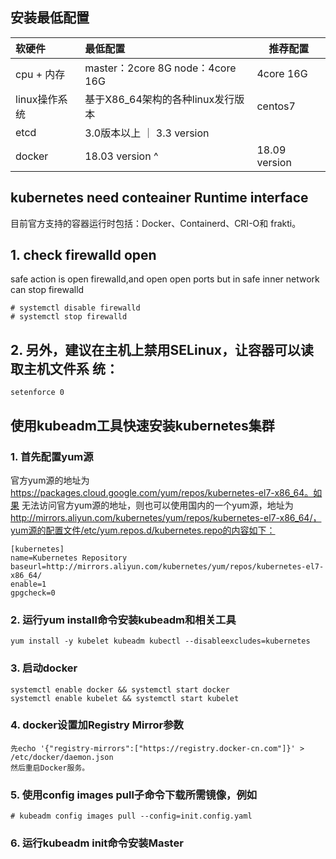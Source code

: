 ## 安装最低配置
| 软硬件      | 最低配置 |推荐配置|
| :--- | :----------- | --- |
| cpu + 内存| master：2core 8G node：4core 16G| 4core 16G|
| linux操作系统  | 基于X86_64架构的各种linux发行版本 |centos7|
| etcd| 3.0版本以上 ｜ 3.3 version
|docker  | 18.03 version ^ | 18.09 version
## kubernetes need conteainer Runtime interface
目前官方支持的容器运行时包括：Docker、Containerd、CRI-O和 frakti。

## 1. check firewalld open
safe action is open firewalld,and open open ports 
but in safe inner network can stop firewalld
```
# systemctl disable firewalld
# systemctl stop firewalld
```
## 2. 另外，建议在主机上禁用SELinux，让容器可以读取主机文件系 统：
```
setenforce 0
```
## 使用kubeadm工具快速安装kubernetes集群

### 1. 首先配置yum源
官方yum源的地址为 https://packages.cloud.google.com/yum/repos/kubernetes-el7-x86_64。如果 无法访问官方yum源的地址，则也可以使用国内的一个yum源，地址为 http://mirrors.aliyun.com/kubernetes/yum/repos/kubernetes-el7-x86_64/，yum源的配置文件/etc/yum.repos.d/kubernetes.repo的内容如下：
```
[kubernetes]
name=Kubernetes Repository
baseurl=http://mirrors.aliyun.com/kubernetes/yum/repos/kubernetes-el7-x86_64/
enable=1
gpgcheck=0
```
### 2. 运行yum install命令安装kubeadm和相关工具
```
yum install -y kubelet kubeadm kubectl --disableexcludes=kubernetes
```

### 3. 启动docker
```
systemctl enable docker && systemctl start docker
systemctl enable kubelet && systemctl start kubelet
```

### 4. docker设置加Registry Mirror参数
```
先echo '{"registry-mirrors":["https://registry.docker-cn.com"]}' > /etc/docker/daemon.json
然后重启Docker服务。
```
### 5. 使用config images pull子命令下载所需镜像，例如
```
# kubeadm config images pull --config=init.config.yaml
```
### 6. 运行kubeadm init命令安装Master

